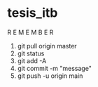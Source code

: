 # tesis_itb

R E M E M B E R
1. git pull origin master
2. git status
3. git add -A
4. git commit -m "message"
5. git push -u origin main
